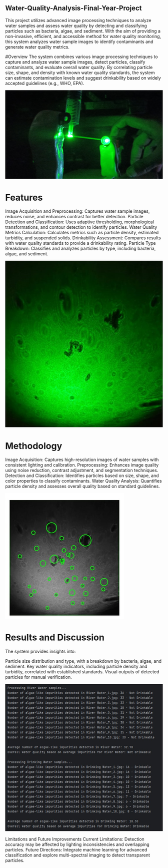 ## Water-Quality-Analysis-Final-Year-Project

This project utilizes advanced image processing techniques to analyze water samples and assess water quality by detecting and classifying particles such as bacteria, algae, and sediment. With the aim of providing a non-invasive, efficient, and accessible method for water quality monitoring, this system analyzes water sample images to identify contaminants and generate water quality metrics.

#Overview
The system combines various image processing techniques to capture and analyze water sample images, detect particles, classify contaminants, and evaluate overall water quality. By correlating particle size, shape, and density with known water quality standards, the system can estimate contamination levels and suggest drinkability based on widely accepted guidelines (e.g., WHO, EPA).

![Setup ](setup_images/setup1.jpg)

# Features
Image Acquisition and Preprocessing: Captures water sample images, reduces noise, and enhances contrast for better detection.
Particle Detection and Classification: Uses adaptive thresholding, morphological transformations, and contour detection to identify particles.
Water Quality Metrics Calculation: Calculates metrics such as particle density, estimated turbidity, and suspended solids.
Drinkability Assessment: Compares results with water quality standards to provide a drinkability rating.
Particle Type Breakdown: Classifies and analyzes particles by type, including bacteria, algae, and sediment.


![Sample Image ](water_samples/river_water_2.jpg)
# Methodology
Image Acquisition: Captures high-resolution images of water samples with consistent lighting and calibration.
Preprocessing: Enhances image quality using noise reduction, contrast adjustment, and segmentation techniques.
Detection and Classification: Identifies particles based on size, shape, and color properties to classify contaminants.
Water Quality Analysis: Quantifies particle density and assesses overall quality based on standard guidelines.

![Processed Image ](setup_images/processed_image1.jpg)
# Results and Discussion
The system provides insights into:

Particle size distribution and type, with a breakdown by bacteria, algae, and sediment.
Key water quality indicators, including particle density and turbidity, correlated with established standards.
Visual outputs of detected particles for manual verification.

![Output Image ](setup_images/OP.jpg)

Limitations and Future Improvements
Current Limitations: Detection accuracy may be affected by lighting inconsistencies and overlapping particles.
Future Directions: Integrate machine learning for advanced classification and explore multi-spectral imaging to detect transparent particles.
